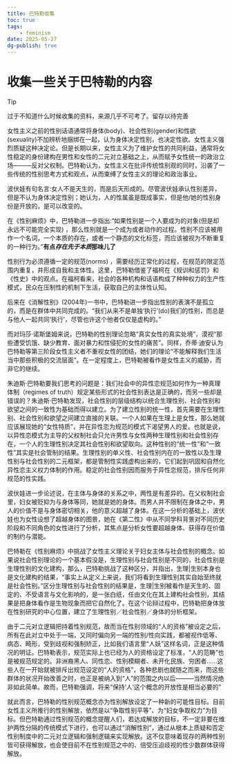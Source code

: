 ```yaml
---
title: 巴特勒收集
toc: true
tags:
    - feminism
date: 2025-05-27
dg-publish: true
---
```


# 收集一些关于巴特勒的内容

> [!tip]
> 过于不知道什么时候收集的资料，来源几乎不可考了。留存以待完善

女性主义之前的性别话语通常将身体(body)、社会性别(gender)和性欲(sexuality)不加辨析地捆绑在一起，认为身体决定性别，也决定性欲。女性主义强烈质疑这种决定论。但是长期以来，女性主义为了维护女性的共同利益，通常将女性稳定的身份建构在男性和女性的二元对立基础之上，从而赋予女性统一的政治立场———反对父权制。巴特勒认为，女性主义在批评传统性别观的同时，沿袭了一些传统的性别思考方式和观点，从而束缚了女性主义的理论和政治事业。

波伏娃有句名言:女人不是天生的，而是后天形成的。尽管波伏娃承认性别差异，但是不认为身体决定性别；她认为，人的性属虽是既成事实，但是他/她的性别身份是开放的，是可以改变的。

在《性别麻烦》中，巴特勒进一步指出:“如果性别是一个人要成为的对象(但是却永远不可能完全实现) ，那么性别就是一个成为或者动作的过程。性别不应该被用作一个名词，一个本质的存在，或者一个静态的文化标签，而应该被视为不断重复的一种行为。”**有点*存在先于本质*那味儿了**

性别行为必须遵循一定的规范(norms) ，需要经历正常化的过程，在规范的限定范围内重复，并形成自我和主体性。这里，巴特勒借鉴了福柯在《规训和惩罚》和《性史》中的观点。在福柯看来，社会的各种机构和话语构成了种种权力的生产性模式，民众在压制性的机制下生活，获取自己的主体性认知。

后来在《消解性别》(2004年)一书中，巴特勒进一步指出性别的表演不是孤立的，而是在群体中共同完成的。“我们从来不是单独‘执行’(do)我们的性别，而总是与他人一起共同‘执行’，尽管也许这个他者仅仅是虚构的。”

而对玛莎·诺斯堡姆来说，巴特勒的性别理论忽略“真实女性的真实处境”，漠视“那些遭受饥饿、缺少教育、面对暴力和性侵犯的女性的痛苦”。同样，乔蒂·迪安认为巴特勒等第三阶段女性主义者不重视女性的团结，她们的理论“不能解释我们生活当中那些积极的交流层面”。在一定程度上，巴特勒被看作是女性主义的威胁，而非它的继续。

朱迪斯·巴特勒要我们思考的问题是：我们社会中的异性恋规范如何作为一种真理体制（regimes of truth）规定某些形式的社会性别表达是正确的，而另一些却是错误的？朱迪斯·巴特勒发现，社会性别的层级结构以统合生理性别、社会性别和欲望之间的一致性为基础而得以建立。为了建立性别的统一性，首先需要在生理性别、社会性别和欲望之间建立直接的关联。一个人如果在生理上是女性，那么她就应该展现她的“女性特质”，并在异性恋为规范的模式下渴望男人的爱。也就是说，以异性恋模式为主导的父权制社会只允许男性与女性两种生理性别和社会性别存在，一个人的生理性别决定其社会性别和欲望取向。这种性别的“统一性”和“一致性”其实是社会管制的结果。生理性别的单义性、社会性别内在的一致性以及生理性别与社会性别的二元框架，都是管制性实践虚构出来的，它们起到巩固和自然化异性恋主义权力体制的作用。稳定的社会性别因而服务于异性恋规范，排斥任何非规范的性实践。

波伏娃进一步论述说，在主体与身体的关系之中，两性是有差异的。在父权制社会里，妇女被贬抑为与身体等同，她就是她的身体。而男人并不限制在身体之中，男人的价值不是与身体密切相关，他的意义超越了身体。在这一分析的基础上，波伏娃也为女性设想了超越身体的图景，她在《第二性》中从不同学科背景对不同历史阶段和不同角色的女性进行了分析，其焦点是分析女性要超越身体、获得存在价值的制约与潜能。

巴特勒在《性别麻烦》中挑战了女性主义理论关于妇女主体与社会性别的概念。如果说社会性别理论的一个基本假没是，生理性别与社会性别是不同的，社会性别是生理性别的文化建构，那么，巴特勒挑战了这种区分，并指出，生理|生别本身也是文化建构的结果，“事实上从定义上来说，我们将看到生理性别其实自始至终就是社会性别。”区分生理性别与社会性别的结果是，生理|生别被看作是天生的、固定的、不受语言与文化影响的，是一张白纸，任由文化在其上建构社会性别，其结果是把身体看作是生物现象而把它自然化了。在这个论辩过程中，巴特勒把身体放在性别研究的中心位置，建立了生理性别／社会性别／身体的分析框架。

由于二元对立逻辑把持着性别规范，故而当在性别领域的“人的资格”被设定之后，所有在此对立中处于一端，又同时偏向另一端的性别/性向实践，都被视作低等、病态、畸形，受到歧视和强制矫正，比如我们语言里“人妖”这样名词，正是这种情况的明证。巴特勒表示，规范实际上也已经为人的资格设定了标准，“人的范畴”也是被规范规定的。非洲裔黑人、同性恋、性别模糊者、未开化民族、穷困者......这些人在一开始就被排斥出规范设定的“人的资格”，各种悲剧也就随之而来，而这些群体的状况开始改善之时，也正是被纳入到“人”的范围之内以后———当然情况绝非如此简单。故而，巴特勒强调，将来“保持‘人’这个概念的开放性是相当必要的”

就此而言，巴特勒的性别规范概念亦为性别解放设定了一种新的可能性目标。目前女性主义所推行的性别解放，依然是以“争取性别平等”、为“妇女争取权力”为目标。但巴特勒通过性别规范的概念提醒人们，若达成解放的目标，不一定非要在维护两性分隔的传统模式下进行，也可以通过“消解性别”，通过从根本上质疑和否定性别制度中的二元对立逻辑和强制逻辑来实现解放。这不仅意味着现存的两种性别皆可获得解放，也会使目前不在性别规范之中的、倍受压迫歧视的性少数群体获得解放。
